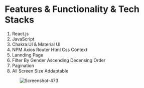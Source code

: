 <h1>Features & Functionality & Tech Stacks</h1>
<ol>
<li>React.js</li>
<li>JavaScript</li>
<li>Chakra:UI & Material UI</li>
<li>NPM Axios Router Html Css Context</li>
<li>Lannding Page</li>
<li>Filter By Gender Ascending Decensing Order</li>
<li>Pagination</li>
<li>All Screen Size Addaptable</li>
<ol>
<img src="https://i.ibb.co/gdVn31m/Screenshot-473.png" alt="Screenshot-473" border="0">
